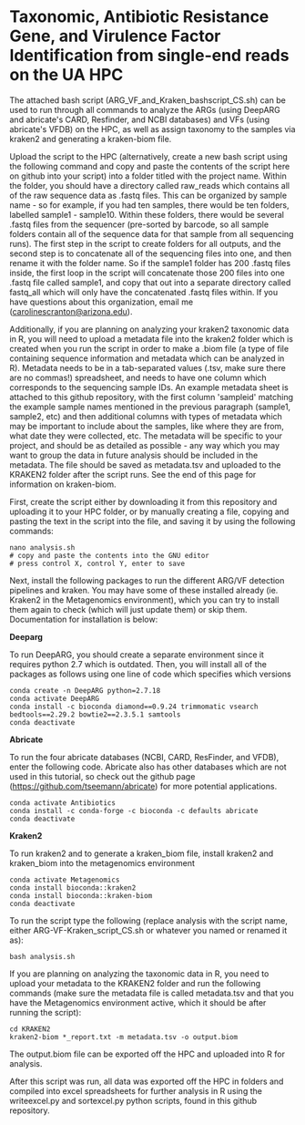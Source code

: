 # Taxonomic, Antibiotic Resistance Gene, and Virulence Factor Identification from single-end reads on the UA HPC
The attached bash script (ARG_VF_and_Kraken_bashscript_CS.sh) can be used to run through all commands to analyze the ARGs (using DeepARG and abricate's CARD, Resfinder, and NCBI databases) and VFs (using abricate's VFDB) on the HPC, as well as assign taxonomy to the samples via kraken2 and generating a kraken-biom file. 

Upload the script to the HPC (alternatively, create a new bash script using the following command and copy and paste the contents of the script here on github into your script) into a folder titled with the project name. Within the folder, you should have a directory called raw_reads which contains all of the raw sequence data as .fastq files. This can be organized by sample name - so for example, if you had ten samples, there would be ten folders, labelled sample1 - sample10. Within these folders, there would be several .fastq files from the sequencer (pre-sorted by barcode, so all sample folders contain all of the sequence data for that sample from all sequencing runs). The first step in the script to create folders for all outputs, and the second step is to concatenate all of the sequencing files into one, and then rename it with the folder name. So if the sample1 folder has 200 .fastq files inside, the first loop in the script will concatenate those 200 files into one .fastq file called sample1, and copy that out into a separate directory called fastq_all which will only have the concatenated .fastq files within. If you have questions about this organization, email me (carolinescranton@arizona.edu). 

Additionally, if you are planning on analyzing your kraken2 taxonomic data in R, you will need to upload a metadata file into the kraken2 folder which is created when you run the script in order to make a .biom file (a type of file containing sequence information and metadata which can be analyzed in R). Metadata needs to be in a tab-separated values (.tsv, make sure there are no commas!) spreadsheet, and needs to have one column which corresponds to the sequencing sample IDs. An example metadata sheet is attached to this github repository, with the first column 'sampleid' matching the example sample names mentioned in the previous paragraph (sample1, sample2, etc) and then additional columns with types of metadata which may be important to include about the samples, like where they are from, what date they were collected, etc. The metadata will be specific to your project, and should be as detailed as possible - any way which you may want to group the data in future analysis should be included in the metadata. The file should be saved as metadata.tsv and uploaded to the KRAKEN2 folder after the script runs. See the end of this page for information on kraken-biom.

First, create the script either by downloading it from this repository and uploading it to your HPC folder, or by manually creating a file, copying and pasting the text in the script into the file, and saving it by using the following commands: 
```
nano analysis.sh
# copy and paste the contents into the GNU editor
# press control X, control Y, enter to save
```

Next, install the following packages to run the different ARG/VF detection pipelines and kraken. You may have some of these installed already (ie. Kraken2 in the Metagenomics environment), which you can try to install them again to check (which will just update them) or skip them. Documentation for installation is below:

**Deeparg**

To run DeepARG, you should create a separate environment since it requires python 2.7 which is outdated. Then, you will install all of the packages as follows using one line of code which specifies which versions

```
conda create -n DeepARG python=2.7.18
conda activate DeepARG
conda install -c bioconda diamond==0.9.24 trimmomatic vsearch bedtools==2.29.2 bowtie2==2.3.5.1 samtools
conda deactivate
```

**Abricate**

To run the four abricate databases (NCBI, CARD, ResFinder, and VFDB), enter the following code. Abricate also has other databases which are not used in this tutorial, so check out the github page (https://github.com/tseemann/abricate) for more potential applications.

```
conda activate Antibiotics
conda install -c conda-forge -c bioconda -c defaults abricate
conda deactivate
```

**Kraken2**

To run kraken2 and to generate a kraken_biom file, install kraken2 and kraken_biom into the metagenomics environment

```
conda activate Metagenomics
conda install bioconda::kraken2
conda install bioconda::kraken-biom
conda deactivate
```

To run the script type the following (replace analysis with the script name, either ARG-VF-Kraken_script_CS.sh or whatever you named or renamed it as):

```
bash analysis.sh
```

If you are planning on analyzing the taxonomic data in R, you need to upload your metadata to the KRAKEN2 folder and run the following commands (make sure the metadata file is called metadata.tsv and that you have the Metagenomics environment active, which it should be after running the script):

```
cd KRAKEN2
kraken2-biom *_report.txt -m metadata.tsv -o output.biom
```

The output.biom file can be exported off the HPC and uploaded into R for analysis. 

After this script was run, all data was exported off the HPC in folders and compiled into excel spreadsheets for further analysis in R using the writeexcel.py and sortexcel.py python scripts, found in this github repository. 
